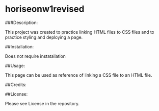 # horiseonw1revised

###Description:

This project was created to practice linking HTML files to CSS files and to practice styling and deploying a page.

##Installation:

Does not require instatallation

##Usage:

This page can be used as reference of linking a CSS file to an HTML file.

##Credits:

##License:

Please see License in the repository.

